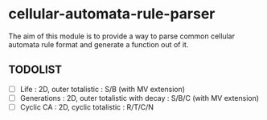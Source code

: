 # cellular-automata-rule-parser

The aim of this module is to provide a way to parse common cellular automata rule format and generate a function out of it.

## TODOLIST

- [ ] Life : 2D, outer totalistic : S/B (with MV extension)
- [ ] Generations : 2D, outer totalistic with decay : S/B/C (with MV extension)
- [ ] Cyclic CA : 2D, cyclic totalistic : R/T/C/N
